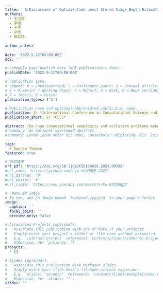 ```yaml
---
title: ' A Discussion of Optimization about Stereo Image Depth Estimation Based on Multi-baseline Trinocular Camera Model'
authors:
  - 王汉镕
  - 李明
  - 王杰
  - 李杨
  - 都思丹
  
author_notes:
  
date: '2022-5-22T00:00:00Z'
doi: ''

# Schedule page publish date (NOT publication's date).
publishDate: '2022-5-22T00:00:00Z'

# Publication type.
# Legend: 0 = Uncategorized; 1 = Conference paper; 2 = Journal article;
# 3 = Preprint / Working Paper; 4 = Report; 5 = Book; 6 = Book section;
# 7 = Thesis; 8 = Patent
publication_types: ['1']

# Publication name and optional abbreviated publication name.
publication: In *International Conference on Computational Science and Computational Intelligence*
publication_short: In *CSCI*

abstract: The huge computational complexity and occlusion problems make stereo matching a major challenge. In this work, we use multi-baseline trinocular camera model to accelerate the stereo matching algorithms and improve the accuracy of disparity estimation. We propose a special scheme named the trinocular flexible disparity searching range (FDSR) to accelerate the stereo matching algorithms. In this scheme, we optimize stereo matching by reducing the disparity searching range. Based on FDSR, we proposed the FDSR-MCCNN for trinocular stereo matching. According to the evaluation results, the FDSR-MCCNN could not only reduce the computational complexity but also improve the accuracy. Moreover, the optimization schemes we designed can be extended to other stereo matching algorithms that possess pixel-wise matching cost calculations and aggregation steps. We proved that the proposed optimization methods for trinocular stereo matching are effective and that trinocular stereo matching is useful for either improving accuracy or reducing computational complexity.
# Summary. An optional shortened abstract.
#summary: Lorem ipsum dolor sit amet, consectetur adipiscing elit. Duis posuere tellus ac convallis placerat. Proin tincidunt magna sed ex sollicitudin condimentum.

tags:
  - Source Themes
featured: true

# 外部链接
url_pdf: 'https://doi.org/10.1109/CSCI54926.2021.00325'
#url_code: 'https://github.com/nju-ee/MODE-2022'
#url_dataset: '#'
#url_poster: '#'
#url_video: 'https://www.youtube.com/watch?v=Fw-KR35UWgQ'

# Featured image
# To use, add an image named `featured.jpg/png` to your page's folder.
image:
  caption: ''
  focal_point: ''
  preview_only: false

# Associated Projects (optional).
#   Associate this publication with one or more of your projects.
#   Simply enter your project's folder or file name without extension.
#   E.g. `internal-project` references `content/project/internal-project/index.md`.
#   Otherwise, set `projects: []`.
projects:
  - []

# Slides (optional).
#   Associate this publication with Markdown slides.
#   Simply enter your slide deck's filename without extension.
#   E.g. `slides: "example"` references `content/slides/example/index.md`.
#   Otherwise, set `slides: ""`.
slides: ""
---
```

